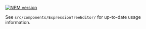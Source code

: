 [![NPM version](https://badge.fury.io/js/react-expression-tree.svg)](https://badge.fury.io/js/react-expression-tree.svg)

See `src/components/ExpressionTreeEditor/` for up-to-date usage information.


